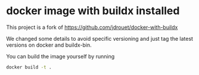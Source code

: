 # docker image with buildx installed

This project is a fork of https://github.com/jdrouet/docker-with-buildx

We changed some details to avoid specific versioning and just tag the latest versions on docker and buildx-bin.

You can build the image yourself by running

```bash
docker build -t .
```
